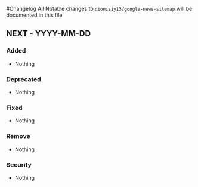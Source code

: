 #Changelog
All Notable changes to `dionisiy13/google-news-sitemap` will be documented in this file

## NEXT - YYYY-MM-DD

### Added
- Nothing

### Deprecated
- Nothing

### Fixed
- Nothing

### Remove
- Nothing

### Security
- Nothing